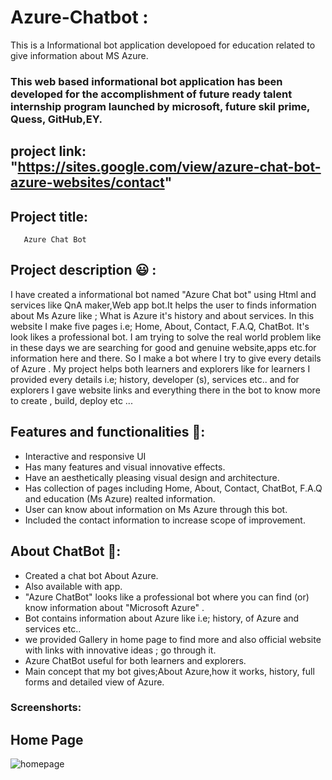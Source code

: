# Azure-Chatbot :
This is a Informational bot application developoed for education related to give information about MS Azure.
### This web based informational bot application has been developed for the accomplishment of future ready talent internship program launched by microsoft, future skil prime, Quess, GitHub,EY.

## project link: "https://sites.google.com/view/azure-chat-bot-azure-websites/contact"

## Project title: 
       Azure Chat Bot
       
## Project description 😃 :      
I have created a informational bot named "Azure Chat bot" using Html and services like QnA maker,Web app bot.It helps the user to finds information about Ms Azure like ; What is Azure it's history and about services. In this website I make five pages i.e; Home, About, Contact, F.A.Q, ChatBot. It's look likes a professional bot. I am trying to solve the real world problem like in these days we are searching for  good and genuine website,apps etc.for information here and there. So I make a bot where I try to give every details of Azure . My project helps both learners and explorers like for learners I provided every details i.e; history, developer (s), services etc.. and for explorers I gave website links and everything there in the bot to know more to create , build, deploy etc ...                    

## Features and functionalities 🧐:
- Interactive and responsive UI
- Has many features and visual innovative effects.
- Have an aesthetically pleasing visual design and architecture.
- Has collection of pages including Home, About, Contact, ChatBot, F.A.Q and education (Ms Azure) realted information.
- User can know about information on Ms Azure through this bot.
- Included the contact information to increase scope of improvement.

## About ChatBot 💬: 
- Created a chat bot About Azure.
- Also available with app.
- "Azure ChatBot" looks like a professional bot where you can find (or) know information about "Microsoft Azure" .
- Bot contains information about Azure like i.e; history, of Azure and services etc..
- we provided Gallery in home page to find more and also official website with links with innovative ideas ; go through it.
- Azure ChatBot useful for both learners and explorers.
- Main concept that my bot gives;About Azure,how it works, history, full forms and detailed view of Azure.

### Screenshorts:
## Home Page 
![homepage](https://user-images.githubusercontent.com/110820099/189345964-1b4ac1a3-89f9-41ea-acfa-8eb6a62f4fde.png)

